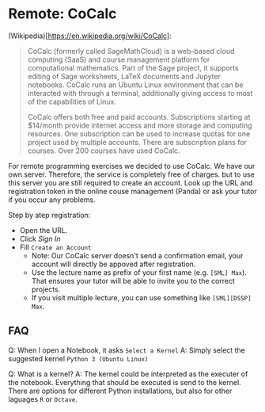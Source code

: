 # Remote: CoCalc

(Wikipedia)[https://en.wikipedia.org/wiki/CoCalc]: 
> CoCalc (formerly called SageMathCloud) is a web-based cloud computing (SaaS) and course management platform for computational mathematics.
> Part of the Sage project, it supports editing of Sage worksheets, LaTeX documents and Jupyter notebooks. 
> CoCalc runs an Ubuntu Linux environment that can be interacted with through a terminal, additionally giving access to most of the capabilities of Linux.
> 
> CoCalc offers both free and paid accounts.
> Subscriptions starting at $14/month provide internet access and more storage and computing resources.
> One subscription can be used to increase quotas for one project used by multiple accounts.
> There are subscription plans for courses. Over 200 courses have used CoCalc.


For remote programming exercises we decided to use CoCalc. 
We have our own server. Therefore, the service is completely free of charges. but to use this server you are still
required to create an account. 
Look up the URL and registration token in the online couse management (Panda) or ask your tutor if you occur any problems.

Step by atep registration:
 - Open the URL.
 - Click *Sign In*
 - Fill `Create an Account`
   - Note: Our CoCalc server doesn't send a confirmation email, your account will directly be appoved after registration.
   - Use the lecture name as prefix of your first name (e.g. `[SML] Max`). That ensures your tutor will be able to invite you to the correct projects.
   -  If you visit multiple lecture, you can use something like `[SML][DSSP] Max`.

## FAQ

Q: When I open a Notebook, it asks `Select a Kernel`
A: Simply select the suggested kernel `Python 3 (Ubuntu Linux)`

Q: What is a kernel?
A: The kernel could be interpreted as the executer of the notebook. Everything that should be executed is send to the kernel. There are options for different Python installations, but also for other laguages `R` or `Octave`.
   
